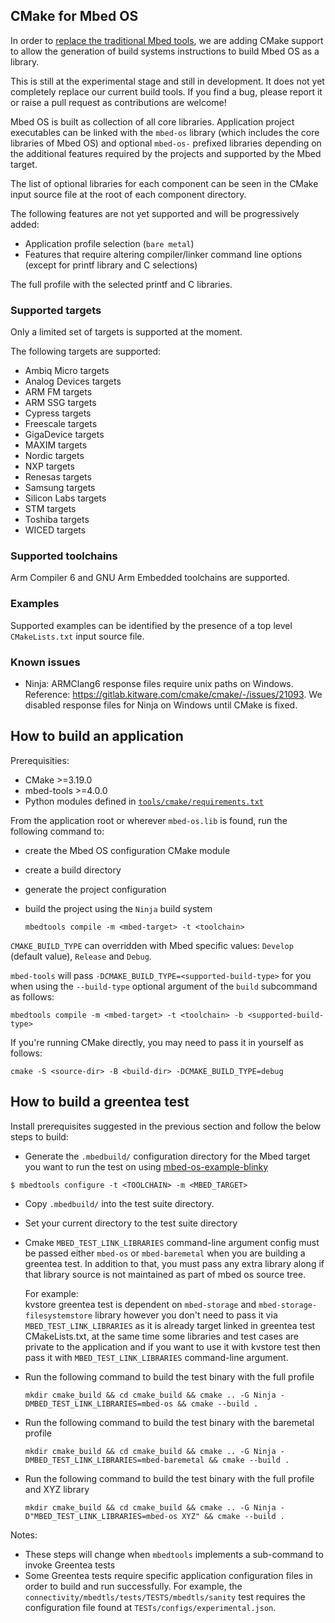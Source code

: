 ## CMake for Mbed OS

In order to [replace the traditional Mbed tools](https://os.mbed.com/blog/entry/Introducing-the-new-Mbed-Tools/), we are adding CMake support to allow the generation of build systems instructions to build Mbed OS as a library.

This is still at the experimental stage and still in development. It does not yet completely replace our current build tools. If you find a bug, please report it or raise a pull request as contributions are welcome!

Mbed OS is built as collection of all core libraries. Application project executables can be linked with the `mbed-os` library (which includes the core libraries of Mbed OS) and optional `mbed-os-` prefixed libraries depending on the additional features required by the projects and supported by the Mbed target.

The list of optional libraries for each component can be seen in the CMake input source file at the root of each component directory.

The following features are not yet supported and will be progressively added:
* Application profile selection (`bare metal`)
* Features that require altering compiler/linker command line options (except for printf library and C selections)

The full profile with the selected printf and C libraries.

### Supported targets

Only a limited set of targets is supported at the moment.

The following targets are supported:
- Ambiq Micro targets
- Analog Devices targets
- ARM FM targets
- ARM SSG targets
- Cypress targets
- Freescale targets
- GigaDevice targets
- MAXIM targets
- Nordic targets
- NXP targets
- Renesas targets
- Samsung targets
- Silicon Labs targets
- STM targets
- Toshiba targets
- WICED targets

### Supported toolchains

Arm Compiler 6 and GNU Arm Embedded toolchains are supported.

### Examples

Supported examples can be identified by the presence of a top level `CMakeLists.txt` input source file.

### Known issues

- Ninja: ARMClang6 response files require unix paths on Windows. Reference: https://gitlab.kitware.com/cmake/cmake/-/issues/21093. We disabled response files for Ninja on Windows until CMake is fixed.

## How to build an application

Prerequisities:
- CMake >=3.19.0
- mbed-tools >=4.0.0
- Python modules defined in [`tools/cmake/requirements.txt`](./requirements.txt)

From the application root or wherever `mbed-os.lib` is found, run the following command to:
 * create the Mbed OS configuration CMake module
 * create a build directory
 * generate the project configuration
 * build the project using the `Ninja` build system

    ```
    mbedtools compile -m <mbed-target> -t <toolchain>
    ```

`CMAKE_BUILD_TYPE` can overridden with Mbed specific values: `Develop` (default value), `Release` and `Debug`.

`mbed-tools` will pass `-DCMAKE_BUILD_TYPE=<supported-build-type>` for you when using the `--build-type` optional argument of the `build` subcommand as follows:

```
mbedtools compile -m <mbed-target> -t <toolchain> -b <supported-build-type>
```

If you're running CMake directly, you may need to pass it in yourself as follows:
```
cmake -S <source-dir> -B <build-dir> -DCMAKE_BUILD_TYPE=debug
```

## How to build a greentea test

Install prerequisites suggested in the previous section and follow the below steps to build:
* Generate the `.mbedbuild/` configuration directory for the Mbed target you want to run the test on using [mbed-os-example-blinky](https://github.com/ARMmbed/mbed-os-example-blinky)
```
$ mbedtools configure -t <TOOLCHAIN> -m <MBED_TARGET> 
```
* Copy `.mbedbuild/` into the test suite directory.
* Set your current directory to the test suite directory

* Cmake `MBED_TEST_LINK_LIBRARIES` command-line argument config must be passed either `mbed-os` or `mbed-baremetal` when you are building a greentea test. In addition to that, you must pass any extra library along if that library source is not maintained as part of mbed os source tree.

  For example:  
  kvstore greentea test is dependent on `mbed-storage` and `mbed-storage-filesystemstore` library however you don't need to pass it via  `MBED_TEST_LINK_LIBRARIES`  as it is already target linked in greentea test CMakeLists.txt, at the same time some libraries and test cases are private to the application and if you want to use it with kvstore test then pass it with `MBED_TEST_LINK_LIBRARIES` command-line argument.

* Run the following command to build the test binary with the full profile

  ```
  mkdir cmake_build && cd cmake_build && cmake .. -G Ninja -DMBED_TEST_LINK_LIBRARIES=mbed-os && cmake --build .
  ```
* Run the following command to build the test binary with the baremetal profile
  ```
  mkdir cmake_build && cd cmake_build && cmake .. -G Ninja -DMBED_TEST_LINK_LIBRARIES=mbed-baremetal && cmake --build .
  ```
* Run the following command to build the test binary with the full profile and XYZ library
  ```
  mkdir cmake_build && cd cmake_build && cmake .. -G Ninja -D"MBED_TEST_LINK_LIBRARIES=mbed-os XYZ" && cmake --build .
  ```

Notes:
* These steps will change when `mbedtools` implements a sub-command to invoke Greentea tests
* Some Greentea tests require specific application configuration files in order to build and run successfully. For example, the `connectivity/mbedtls/tests/TESTS/mbedtls/sanity` test requires the configuration file found at `TESTs/configs/experimental.json`.
